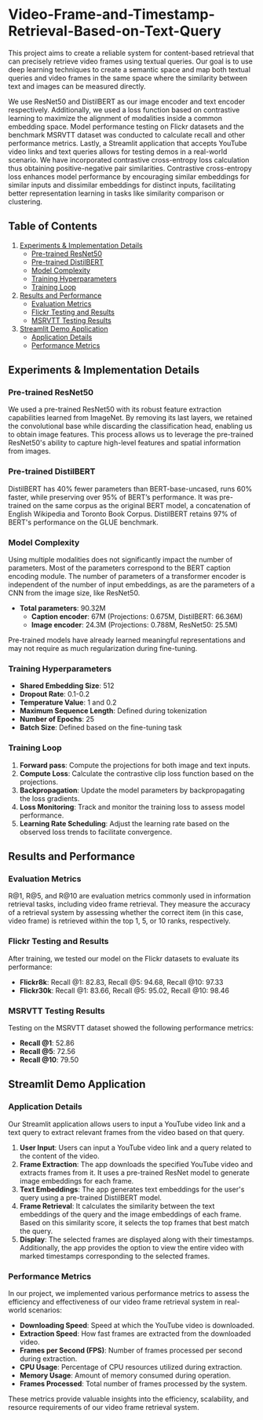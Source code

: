 # Video-Frame-and-Timestamp-Retrieval-Based-on-Text-Query

This project aims to create a reliable system for content-based retrieval that can precisely retrieve video frames using textual queries. Our goal is to use deep learning techniques to create a semantic space and map both textual queries and video frames in the same space where the similarity between text and images can be measured directly.

We use ResNet50 and DistilBERT as our image encoder and text encoder respectively. Additionally, we used a loss function based on contrastive learning to maximize the alignment of modalities inside a common embedding space. Model performance testing on Flickr datasets and the benchmark MSRVTT dataset was conducted to calculate recall and other performance metrics. Lastly, a Streamlit application that accepts YouTube video links and text queries allows for testing demos in a real-world scenario. We have incorporated contrastive cross-entropy loss calculation thus obtaining positive-negative pair similarities. Contrastive cross-entropy loss enhances model performance by encouraging similar embeddings for similar inputs and dissimilar embeddings for distinct inputs, facilitating better representation learning in tasks like similarity comparison or clustering.

## Table of Contents

1. [Experiments & Implementation Details](#experiments--implementation-details)
   - [Pre-trained ResNet50](#pre-trained-resnet50)
   - [Pre-trained DistilBERT](#pre-trained-distilbert)
   - [Model Complexity](#model-complexity)
   - [Training Hyperparameters](#training-hyperparameters)
   - [Training Loop](#training-loop)
2. [Results and Performance](#results-and-performance)
   - [Evaluation Metrics](#evaluation-metrics)
   - [Flickr Testing and Results](#flickr-testing-and-results)
   - [MSRVTT Testing Results](#msrvtt-testing-results)
3. [Streamlit Demo Application](#streamlit-demo-application)
   - [Application Details](#application-details)
   - [Performance Metrics](#performance-metrics)

## Experiments & Implementation Details

### Pre-trained ResNet50

We used a pre-trained ResNet50 with its robust feature extraction capabilities learned from ImageNet. By removing its last layers, we retained the convolutional base while discarding the classification head, enabling us to obtain image features. This process allows us to leverage the pre-trained ResNet50's ability to capture high-level features and spatial information from images.

### Pre-trained DistilBERT

DistilBERT has 40% fewer parameters than BERT-base-uncased, runs 60% faster, while preserving over 95% of BERT’s performance. It was pre-trained on the same corpus as the original BERT model, a concatenation of English Wikipedia and Toronto Book Corpus. DistilBERT retains 97% of BERT's performance on the GLUE benchmark.

### Model Complexity

Using multiple modalities does not significantly impact the number of parameters. Most of the parameters correspond to the BERT caption encoding module. The number of parameters of a transformer encoder is independent of the number of input embeddings, as are the parameters of a CNN from the image size, like ResNet50.

- **Total parameters**: 90.32M
  - **Caption encoder**: 67M (Projections: 0.675M, DistilBERT: 66.36M)
  - **Image encoder**: 24.3M (Projections: 0.788M, ResNet50: 25.5M)

Pre-trained models have already learned meaningful representations and may not require as much regularization during fine-tuning.

### Training Hyperparameters

- **Shared Embedding Size**: 512
- **Dropout Rate**: 0.1-0.2
- **Temperature Value**: 1 and 0.2
- **Maximum Sequence Length**: Defined during tokenization
- **Number of Epochs**: 25
- **Batch Size**: Defined based on the fine-tuning task

### Training Loop

1. **Forward pass**: Compute the projections for both image and text inputs.
2. **Compute Loss**: Calculate the contrastive clip loss function based on the projections.
3. **Backpropagation**: Update the model parameters by backpropagating the loss gradients.
4. **Loss Monitoring**: Track and monitor the training loss to assess model performance.
5. **Learning Rate Scheduling**: Adjust the learning rate based on the observed loss trends to facilitate convergence.

## Results and Performance

### Evaluation Metrics

R@1, R@5, and R@10 are evaluation metrics commonly used in information retrieval tasks, including video frame retrieval. They measure the accuracy of a retrieval system by assessing whether the correct item (in this case, video frame) is retrieved within the top 1, 5, or 10 ranks, respectively.

### Flickr Testing and Results

After training, we tested our model on the Flickr datasets to evaluate its performance:

- **Flickr8k**: Recall @1: 82.83, Recall @5: 94.68, Recall @10: 97.33
- **Flickr30k**: Recall @1: 83.66, Recall @5: 95.02, Recall @10: 98.46

### MSRVTT Testing Results

Testing on the MSRVTT dataset showed the following performance metrics:

- **Recall @1**: 52.86
- **Recall @5**: 72.56
- **Recall @10**: 79.50

## Streamlit Demo Application

### Application Details

Our Streamlit application allows users to input a YouTube video link and a text query to extract relevant frames from the video based on that query.

1. **User Input**: Users can input a YouTube video link and a query related to the content of the video.
2. **Frame Extraction**: The app downloads the specified YouTube video and extracts frames from it. It uses a pre-trained ResNet model to generate image embeddings for each frame.
3. **Text Embeddings**: The app generates text embeddings for the user's query using a pre-trained DistilBERT model.
4. **Frame Retrieval**: It calculates the similarity between the text embeddings of the query and the image embeddings of each frame. Based on this similarity score, it selects the top frames that best match the query.
5. **Display**: The selected frames are displayed along with their timestamps. Additionally, the app provides the option to view the entire video with marked timestamps corresponding to the selected frames.

### Performance Metrics

In our project, we implemented various performance metrics to assess the efficiency and effectiveness of our video frame retrieval system in real-world scenarios:

- **Downloading Speed**: Speed at which the YouTube video is downloaded.
- **Extraction Speed**: How fast frames are extracted from the downloaded video.
- **Frames per Second (FPS)**: Number of frames processed per second during extraction.
- **CPU Usage**: Percentage of CPU resources utilized during extraction.
- **Memory Usage**: Amount of memory consumed during operation.
- **Frames Processed**: Total number of frames processed by the system.

These metrics provide valuable insights into the efficiency, scalability, and resource requirements of our video frame retrieval system.
